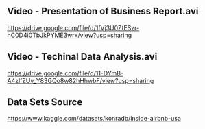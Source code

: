 ## Video - Presentation of Business Report.avi
https://drive.google.com/file/d/1fVj3U0ZtESzr-hC0D4i0TbJkPYME3wrx/view?usp=sharing

## Video - Techinal Data Analysis.avi
https://drive.google.com/file/d/11-DYmB-A4zlfZUv_Y83GQo8w82hHhwbF/view?usp=sharing

## Data Sets Source
https://www.kaggle.com/datasets/konradb/inside-airbnb-usa